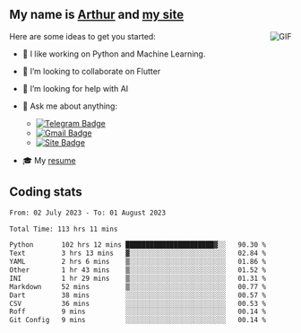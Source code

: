 
## My name is [Arthur](https://www.linkedin.com/in/arthur-novais-201420/) and [my site](https://arthurcn96.github.io/)

<!--
**Arthurcn96/Arthurcn96** is a ✨ _special_ ✨ repository because its `README.md` (this file) appears on your GitHub profile.
-->
<img align="right"  max-width="440" max-height="240" alt="GIF" src="https://raw.githubusercontent.com/Arthurcn96/Arthurcn96/master/helloThere.gif" />

Here are some ideas to get you started:

- 🤖 I like working on Python and Machine Learning.
- 👯 I’m looking to collaborate on Flutter
- 🤔 I’m looking for help with AI
- 💬 Ask me about anything:
    - [![Telegram Badge](https://img.shields.io/badge/-@Arthurcn9-0088cc?style=for-the-badge&logo=Telegram&logoColor=white)](https://t.me/Arthurcn9)
    - [![Gmail Badge](https://img.shields.io/badge/-@Arthurcn9-red?style=for-the-badge&logo=Gmail&logoColor=white)](mailto:Arthurcn96@gmail.com)
    - [![Site Badge](https://img.shields.io/badge/arthurcn96.github.io-informational?style=for-the-badge&logo=internetexplorer)](https://arthurcn96.github.io/)

- 🎓 My [resume](https://github.com/Arthurcn96/resume/blob/master/Resume_PT-BR.pdf)


## Coding stats
<!--START_SECTION:waka-->

```txt
From: 02 July 2023 - To: 01 August 2023

Total Time: 113 hrs 11 mins

Python       102 hrs 12 mins ██████████████████████▓░░   90.30 %
Text         3 hrs 13 mins   ▓░░░░░░░░░░░░░░░░░░░░░░░░   02.84 %
YAML         2 hrs 6 mins    ▒░░░░░░░░░░░░░░░░░░░░░░░░   01.86 %
Other        1 hr 43 mins    ▒░░░░░░░░░░░░░░░░░░░░░░░░   01.52 %
INI          1 hr 29 mins    ▒░░░░░░░░░░░░░░░░░░░░░░░░   01.31 %
Markdown     52 mins         ▒░░░░░░░░░░░░░░░░░░░░░░░░   00.77 %
Dart         38 mins         ░░░░░░░░░░░░░░░░░░░░░░░░░   00.57 %
CSV          36 mins         ░░░░░░░░░░░░░░░░░░░░░░░░░   00.53 %
Roff         9 mins          ░░░░░░░░░░░░░░░░░░░░░░░░░   00.14 %
Git Config   9 mins          ░░░░░░░░░░░░░░░░░░░░░░░░░   00.14 %
```

<!--END_SECTION:waka-->
